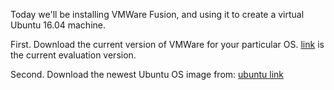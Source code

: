 Today we'll be installing VMWare Fusion, and using it to create a virtual Ubuntu 16.04 machine. 

First. Download the current version of VMWare for your particular OS. 
  [link](http://www.vmware.com/products/fusion/fusion-evaluation.html) is the current evaluation version.
  
Second. Download the newest Ubuntu OS image from:
  [ubuntu link](https://www.ubuntu.com/download/desktop)
  

